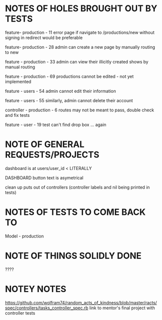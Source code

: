 # NOTES OF HOLES BROUGHT OUT BY TESTS

 feature- production - 11
 error page if navigate to /productions/new without signing in
 redirect would be preferable

 feature- production - 28
 admin can create a new page by manually routing to new

 feature - production - 33
 admin can view their illicitly created shows by manual routing

 feature - production - 69
 productions cannot be edited - not yet implemented

 feature - users - 54
 admin cannot edit their information

 feature - users - 55
 similarly, admin cannot delete their account

 controller - production - 6
 routes may not be meant to pass, double check and fix tests

 feature - user - 19
 test can't find drop box ... again



# NOTE OF GENERAL REQUESTS/PROJECTS

dashboard is at users/user_id < LITERALLY

DASHBOARD button text is asymetrical

clean up puts out of controllers
(controller labels and nil being printed in tests)

# NOTES OF TESTS TO COME BACK TO

 Model - production

# NOTE OF THINGS SOLIDLY DONE

????

# NOTEY NOTES
https://github.com/wolfram74/random_acts_of_kindness/blob/master/racts/spec/controllers/tasks_controller_spec.rb
link to mentor's final project with controller tests
